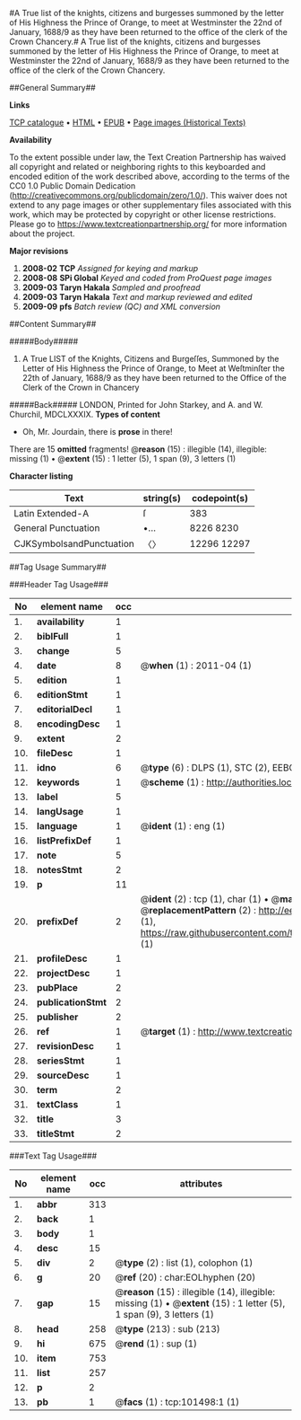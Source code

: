 #A True list of the knights, citizens and burgesses summoned by the letter of His Highness the Prince of Orange, to meet at Westminster the 22nd of January, 1688/9 as they have been returned to the office of the clerk of the Crown Chancery.#
A True list of the knights, citizens and burgesses summoned by the letter of His Highness the Prince of Orange, to meet at Westminster the 22nd of January, 1688/9 as they have been returned to the office of the clerk of the Crown Chancery.

##General Summary##

**Links**

[TCP catalogue](http://www.ota.ox.ac.uk/tcp/)  • 
[HTML](http://tei.it.ox.ac.uk/tcp/Texts-HTML/free/A63/A63540.html)  • 
[EPUB](http://tei.it.ox.ac.uk/tcp/Texts-EPUB/free/A63/A63540.epub) • 
[Page images (Historical Texts)](https://historicaltexts.jisc.ac.uk/eebo-13707082e)

**Availability**

To the extent possible under law, the Text Creation Partnership has waived all copyright and related or neighboring rights to this keyboarded and encoded edition of the work described above, according to the terms of the CC0 1.0 Public Domain Dedication (http://creativecommons.org/publicdomain/zero/1.0/). This waiver does not extend to any page images or other supplementary files associated with this work, which may be protected by copyright or other license restrictions. Please go to https://www.textcreationpartnership.org/ for more information about the project.

**Major revisions**

1. __2008-02__ __TCP__ *Assigned for keying and markup*
1. __2008-08__ __SPi Global__ *Keyed and coded from ProQuest page images*
1. __2009-03__ __Taryn Hakala__ *Sampled and proofread*
1. __2009-03__ __Taryn Hakala__ *Text and markup reviewed and edited*
1. __2009-09__ __pfs__ *Batch review (QC) and XML conversion*

##Content Summary##

#####Body#####

1. A True LIST of the Knights, Citizens and Burgeſſes, Summoned by the Letter of His Highness the Prince of Orange, to Meet at Weſtminſter the 22th of January, 1688/9 as they have been returned to the Office of the Clerk of the Crown in Chancery

#####Back#####
LONDON, Printed for John Starkey, and A. and W. Churchil, MDCLXXXIX.
**Types of content**

  * Oh, Mr. Jourdain, there is **prose** in there!

There are 15 **omitted** fragments! 
 @__reason__ (15) : illegible (14), illegible: missing (1)  •  @__extent__ (15) : 1 letter (5), 1 span (9), 3 letters (1)

**Character listing**


|Text|string(s)|codepoint(s)|
|---|---|---|
|Latin Extended-A|ſ|383|
|General Punctuation|•…|8226 8230|
|CJKSymbolsandPunctuation|〈〉|12296 12297|

##Tag Usage Summary##

###Header Tag Usage###

|No|element name|occ|attributes|
|---|---|---|---|
|1.|__availability__|1||
|2.|__biblFull__|1||
|3.|__change__|5||
|4.|__date__|8| @__when__ (1) : 2011-04 (1)|
|5.|__edition__|1||
|6.|__editionStmt__|1||
|7.|__editorialDecl__|1||
|8.|__encodingDesc__|1||
|9.|__extent__|2||
|10.|__fileDesc__|1||
|11.|__idno__|6| @__type__ (6) : DLPS (1), STC (2), EEBO-CITATION (1), OCLC (1), VID (1)|
|12.|__keywords__|1| @__scheme__ (1) : http://authorities.loc.gov/ (1)|
|13.|__label__|5||
|14.|__langUsage__|1||
|15.|__language__|1| @__ident__ (1) : eng (1)|
|16.|__listPrefixDef__|1||
|17.|__note__|5||
|18.|__notesStmt__|2||
|19.|__p__|11||
|20.|__prefixDef__|2| @__ident__ (2) : tcp (1), char (1)  •  @__matchPattern__ (2) : ([0-9\-]+):([0-9IVX]+) (1), (.+) (1)  •  @__replacementPattern__ (2) : http://eebo.chadwyck.com/downloadtiff?vid=$1&page=$2 (1), https://raw.githubusercontent.com/textcreationpartnership/Texts/master/tcpchars.xml#$1 (1)|
|21.|__profileDesc__|1||
|22.|__projectDesc__|1||
|23.|__pubPlace__|2||
|24.|__publicationStmt__|2||
|25.|__publisher__|2||
|26.|__ref__|1| @__target__ (1) : http://www.textcreationpartnership.org/docs/. (1)|
|27.|__revisionDesc__|1||
|28.|__seriesStmt__|1||
|29.|__sourceDesc__|1||
|30.|__term__|2||
|31.|__textClass__|1||
|32.|__title__|3||
|33.|__titleStmt__|2||


###Text Tag Usage###

|No|element name|occ|attributes|
|---|---|---|---|
|1.|__abbr__|313||
|2.|__back__|1||
|3.|__body__|1||
|4.|__desc__|15||
|5.|__div__|2| @__type__ (2) : list (1), colophon (1)|
|6.|__g__|20| @__ref__ (20) : char:EOLhyphen (20)|
|7.|__gap__|15| @__reason__ (15) : illegible (14), illegible: missing (1)  •  @__extent__ (15) : 1 letter (5), 1 span (9), 3 letters (1)|
|8.|__head__|258| @__type__ (213) : sub (213)|
|9.|__hi__|675| @__rend__ (1) : sup (1)|
|10.|__item__|753||
|11.|__list__|257||
|12.|__p__|2||
|13.|__pb__|1| @__facs__ (1) : tcp:101498:1 (1)|
